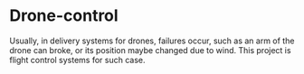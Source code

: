 # Drone-control
Usually, in delivery systems for drones, failures occur, such as an arm of the drone can broke, or its position maybe changed due to wind. This project is flight control systems for such case. 

